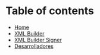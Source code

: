 # Table of contents

* [Home](README.md)
* [XML Builder](docs/api/INDEX.md)
* [XML Builder Signer](docs/api-signer/INDEX.md)
* [Desarrolladores](docs/DEVELOPERS.md)

